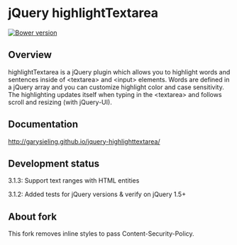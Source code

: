 # jQuery highlightTextarea

[![Bower version](https://badge.fury.io/bo/jquery-highlighttextarea.svg)](http://badge.fury.io/bo/jquery-highlighttextarea)

## Overview
highlightTextarea is a jQuery plugin which allows you to highlight words and sentences inside of &lt;textarea&gt; and &lt;input&gt; elements. Words are defined in a jQuery array and you can customize highlight color and case sensitivity. The highlighting updates itself when typing in the &lt;textarea&gt; and follows scroll and resizing (with jQuery-UI).

## Documentation
http://garysieling.github.io/jquery-highlighttextarea/

## Development status
3.1.3: Support text ranges with HTML entities

3.1.2: Added tests for jQuery versions & verify on jQuery 1.5+

## About fork
This fork removes inline styles to pass Content-Security-Policy.
